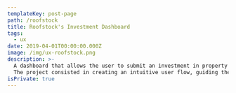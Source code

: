 ```yaml
---
templateKey: post-page
path: /roofstock
title: Roofstock's Investment Dashboard
tags:
  - ux
date: 2019-04-01T00:00:00.000Z
image: /img/ux-roofstock.png
description: >-
  A dashboard that allows the user to submit an investment in property shares without complication. 
  The project consisted in creating an intuitive user flow, guiding the user during the whole process of investing and making it mobile-friendly and accessible.
isPrivate: true
---
```


